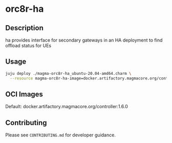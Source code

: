 # orc8r-ha

## Description
ha provides interface for secondary gateways in an HA deployment to find offload status for UEs

## Usage

```bash
juju deploy ./magma-orc8r-ha_ubuntu-20.04-amd64.charm \
  --resource magma-orc8r-ha-image=docker.artifactory.magmacore.org/controller:1.6.0
```

## OCI Images

Default: docker.artifactory.magmacore.org/controller:1.6.0

## Contributing

Please see `CONTRIBUTING.md` for developer guidance.
